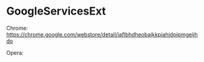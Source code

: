 # GoogleServicesExt
Chrome: https://chrome.google.com/webstore/detail/iaflbhdheobajkkpiahidpjpmgeijhdo

Opera: 
